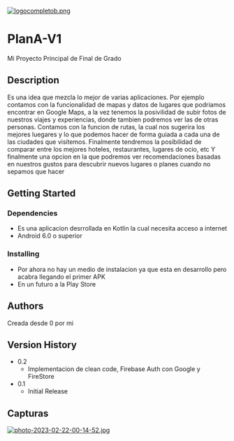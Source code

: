 [![logocompletob.png](https://i.postimg.cc/xdBZfjws/logocompletob.png)](https://postimg.cc/f3jC5sTX)
# PlanA-V1

Mi Proyecto Principal de Final de Grado

## Description

Es una idea que mezcla lo mejor de varias aplicaciones. Por ejemplo contamos con la funcionalidad de mapas y datos 
de lugares que podriamos encontrar en Google Maps, a la vez tenemos la posivilidad de subir fotos de nuestros viajes 
y experiencias, donde tambien podremos ver las de otras personas. Contamos con la funcion de rutas, la cual nos sugerira
los mejores luegares y lo que podemos hacer de forma guiada a cada una de las ciudades que visitemos.
Finalmente tendremos la posibilidad de comparar entre los mejores hoteles, restaurantes, lugares de ocio, etc 
Y finalmente una opcion en la que podremos ver recomendaciones basadas en nuestros gustos para descubrir nuevos lugares
o planes cuando no sepamos que hacer

## Getting Started

### Dependencies

* Es una aplicacion desrrollada en Kotlin la cual necesita acceso a internet
* Android 6.0 o superior

### Installing

* Por ahora no hay un medio de instalacion ya que esta en desarrollo pero acabra llegando el primer APK 
* En un futuro a la Play Store

## Authors

Creada desde 0 por mi

## Version History

* 0.2
    * Implementacion de clean code, Firebase Auth con Google y FireStore
* 0.1
    * Initial Release
    
## Capturas
[![photo-2023-02-22-00-14-52.jpg](https://i.postimg.cc/JzDC3F5B/photo-2023-02-22-00-14-52.jpg)](https://postimg.cc/xX2Znt70)
